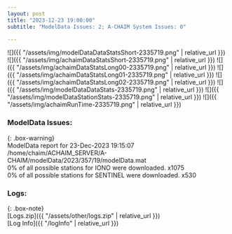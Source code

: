 ```yaml
---
layout: post
title: "2023-12-23 19:00:00"
subtitle: "ModelData Issues: 2; A-CHAIM System Issues: 0"

---
```


![]({{ "/assets/img/modelDataDataStatsShort-2335719.png" | relative_url }})
![]({{ "/assets/img/achaimDataStatsShort-2335719.png" | relative_url }})
![]({{ "/assets/img/achaimDataStatsLong00-2335719.png" | relative_url }})
![]({{ "/assets/img/achaimDataStatsLong01-2335719.png" | relative_url }})
![]({{ "/assets/img/achaimDataStatsLong02-2335719.png" | relative_url }})
![]({{ "/assets/img/modelDataDataStats-2335719.png" | relative_url }})
![]({{ "/assets/img/modelDataStationStats-2335719.png" | relative_url }})
![]({{ "/assets/img/achaimRunTime-2335719.png" | relative_url }})


### ModelData Issues:  
  
{: .box-warning}  
 ModelData report for 23-Dec-2023 19:15:07   
 /home/chaim/ACHAIM_SERVER/A-CHAIM/modelData/2023/357/19/modelData.mat   
 0% of all possible stations for IONO were downloaded. x1075   
 0% of all possible stations for SENTINEL were downloaded. x530   
  


### Logs:  
  
{: .box-note}  
[Logs.zip]({{ "/assets/other/logs.zip" | relative_url }})  
[Log Info]({{ "/logInfo" | relative_url }})  
